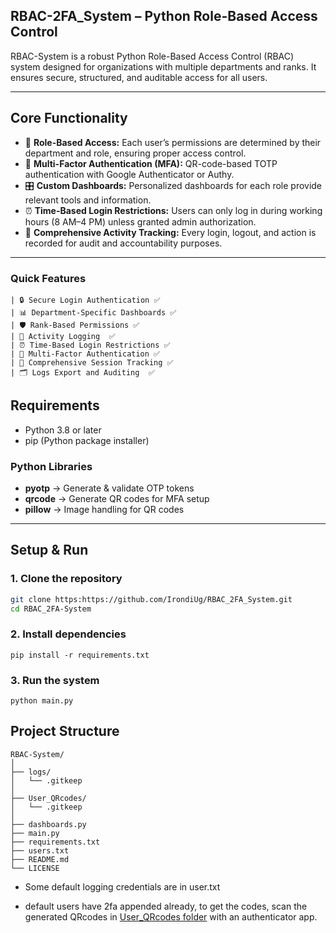 ## RBAC-2FA_System – Python Role-Based Access Control 
RBAC-System is a robust Python Role-Based Access Control (RBAC) system designed for organizations with multiple departments and ranks. It ensures secure, structured, and auditable access for all users.

---

## Core Functionality
- 👥 **Role-Based Access:** Each user’s permissions are determined by their department and role, ensuring proper access control.
- 📱 **Multi-Factor Authentication (MFA):** QR-code-based TOTP authentication with Google Authenticator or Authy. 
- 🎛️ **Custom Dashboards:** Personalized dashboards for each role provide relevant tools and information.  
- ⏰ **Time-Based Login Restrictions:** Users can only log in during working hours (8 AM–4 PM) unless granted admin authorization.  
- 📌 **Comprehensive Activity Tracking:** Every login, logout, and action is recorded for audit and accountability purposes.
---
### Quick Features
```
| 🔒 Secure Login Authentication ✅    
| 📊 Department-Specific Dashboards ✅    
| 🛡️ Rank-Based Permissions ✅    
| 📝 Activity Logging  ✅   
| ⏰ Time-Based Login Restrictions ✅     
| 📱 Multi-Factor Authentication ✅     
| 📌 Comprehensive Session Tracking ✅     
| 🗂️ Logs Export and Auditing  ✅     
```

## Requirements
- Python 3.8 or later  
- pip (Python package installer)  

### Python Libraries
- **pyotp** → Generate & validate OTP tokens  
- **qrcode** → Generate QR codes for MFA setup  
- **pillow** → Image handling for QR codes  

---

## Setup & Run
### 1. Clone the repository
```bash
git clone https:https://github.com/IrondiUg/RBAC_2FA_System.git
cd RBAC_2FA-System
```
### 2. Install dependencies
```
pip install -r requirements.txt
```
### 3. Run the system
```
python main.py
```

## Project Structure
```
RBAC-System/
│
├── logs/                        
│   └── .gitkeep
│
├── User_QRcodes/               
│   └── .gitkeep
│
├── dashboards.py               
├── main.py                      
├── requirements.txt
├── users.txt             
├── README.md                    
└── LICENSE                     
```
- Some default logging credentials are in user.txt

- default users have 2fa appended already, to get the codes, scan the generated QRcodes in [User_QRcodes folder](User_QRcodes/) with an authenticator app.


